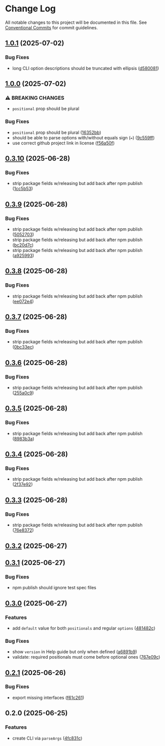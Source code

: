 # Change Log
All notable changes to this project will be documented in this file. See [Conventional Commits](https://conventionalcommits.org) for commit guidelines.

## [1.0.1](https://github.com/ghiscoding/cli-nano/compare/v1.0.0...v1.0.1) (2025-07-02)

### Bug Fixes

* long CLI option descriptions should be truncated with ellipsis ([d580081](https://github.com/ghiscoding/cli-nano/commit/d580081ccdbf8484784748c6d6f4699ae8d02202))

## [1.0.0](https://github.com/ghiscoding/cli-nano/compare/v0.3.10...v1.0.0) (2025-07-02)

### ⚠ BREAKING CHANGES

* `positional` prop should be plural

### Bug Fixes

* `positional` prop should be plural ([16352bb](https://github.com/ghiscoding/cli-nano/commit/16352bb5b6f10ed6016b66a52266534809ebb615))
* should be able to parse options with/without equals sign (`=`) ([9c559ff](https://github.com/ghiscoding/cli-nano/commit/9c559ffa4aacfe5d623f69222463fdd3989efdfb))
* use correct github project link in license ([f56a50f](https://github.com/ghiscoding/cli-nano/commit/f56a50fc4558195108515fa6a9037d425ac9763b))

## [0.3.10](https://github.com/ghiscoding/cli-nano/compare/v0.3.9...v0.3.10) (2025-06-28)

### Bug Fixes

* strip package fields w/releasing but add back after npm publish ([1cc5b53](https://github.com/ghiscoding/cli-nano/commit/1cc5b53c08b1375dc03fd6bef7016f8afb42ad1d))

## [0.3.9](https://github.com/ghiscoding/cli-nano/compare/v0.3.8...v0.3.9) (2025-06-28)

### Bug Fixes

* strip package fields w/releasing but add back after npm publish ([5052703](https://github.com/ghiscoding/cli-nano/commit/5052703b895f095c7d318e4c80d8fbde20023340))
* strip package fields w/releasing but add back after npm publish ([bc20d7c](https://github.com/ghiscoding/cli-nano/commit/bc20d7c895d8751a7d8cabb0a64129208f1f3f63))
* strip package fields w/releasing but add back after npm publish ([a925993](https://github.com/ghiscoding/cli-nano/commit/a925993c90511616320984dbc422f59c9bc30cbe))

## [0.3.8](https://github.com/ghiscoding/cli-nano/compare/v0.3.7...v0.3.8) (2025-06-28)

### Bug Fixes

* strip package fields w/releasing but add back after npm publish ([ee072e4](https://github.com/ghiscoding/cli-nano/commit/ee072e4512a903f493c89728e0dd53bc19650798))

## [0.3.7](https://github.com/ghiscoding/cli-nano/compare/v0.3.6...v0.3.7) (2025-06-28)

### Bug Fixes

* strip package fields w/releasing but add back after npm publish ([0bc33ec](https://github.com/ghiscoding/cli-nano/commit/0bc33ecfccfb09bef61a9bdae86bf26703d4ebf8))

## [0.3.6](https://github.com/ghiscoding/cli-nano/compare/v0.3.5...v0.3.6) (2025-06-28)

### Bug Fixes

* strip package fields w/releasing but add back after npm publish ([255a0c9](https://github.com/ghiscoding/cli-nano/commit/255a0c9432953a7d2af6ecc9be83f16a3b18ec3b))

## [0.3.5](https://github.com/ghiscoding/cli-nano/compare/v0.3.4...v0.3.5) (2025-06-28)

### Bug Fixes

* strip package fields w/releasing but add back after npm publish ([8983b3a](https://github.com/ghiscoding/cli-nano/commit/8983b3ae8c83765b97441994b139342c8a542131))

## [0.3.4](https://github.com/ghiscoding/cli-nano/compare/v0.3.3...v0.3.4) (2025-06-28)

### Bug Fixes

* strip package fields w/releasing but add back after npm publish ([2f37e92](https://github.com/ghiscoding/cli-nano/commit/2f37e9281510964a5d898dd6e2d82c659c200292))

## [0.3.3](https://github.com/ghiscoding/cli-nano/compare/v0.3.2...v0.3.3) (2025-06-28)

### Bug Fixes

* strip package fields w/releasing but add back after npm publish ([76e8372](https://github.com/ghiscoding/cli-nano/commit/76e8372acae51101832a0e07ddbcbc49859890e4))

## [0.3.2](https://github.com/ghiscoding/cli-nano/compare/v0.3.1...v0.3.2) (2025-06-27)

## [0.3.1](https://github.com/ghiscoding/cli-nano/compare/v0.3.0...v0.3.1) (2025-06-27)

### Bug Fixes 

* npm publish should ignore test spec files

## [0.3.0](https://github.com/ghiscoding/cli-nano/compare/v0.2.1...v0.3.0) (2025-06-27)

### Features

* add `default` value for both `positionals` and regular `options` ([481482c](https://github.com/ghiscoding/cli-nano/commit/481482cb0e264f7cf8f0de55f22588f53c4fb1aa))

### Bug Fixes

* show `version` in Help guide but only when defined ([a6891b9](https://github.com/ghiscoding/cli-nano/commit/a6891b9f36cf01904bb20b6a72609d74bd864da1))
* validate: required positionals must come before optional ones ([767e09c](https://github.com/ghiscoding/cli-nano/commit/767e09c918948f34a3a576273239a114606a576e))

## [0.2.1](https://github.com/ghiscoding/cli-nano/compare/v0.2.0...v0.2.1) (2025-06-26)

### Bug Fixes

* export missing interfaces ([f61c261](https://github.com/ghiscoding/cli-nano/commit/f61c261291bc402444e7241c376f0e14ccd6dc6a))

## 0.2.0 (2025-06-25)

### Features

* create CLI via `parseArgs` ([4fc831c](https://github.com/ghiscoding/cli-nano/commit/4fc831c4ba3c2be39897735f25611451b86ace41))
